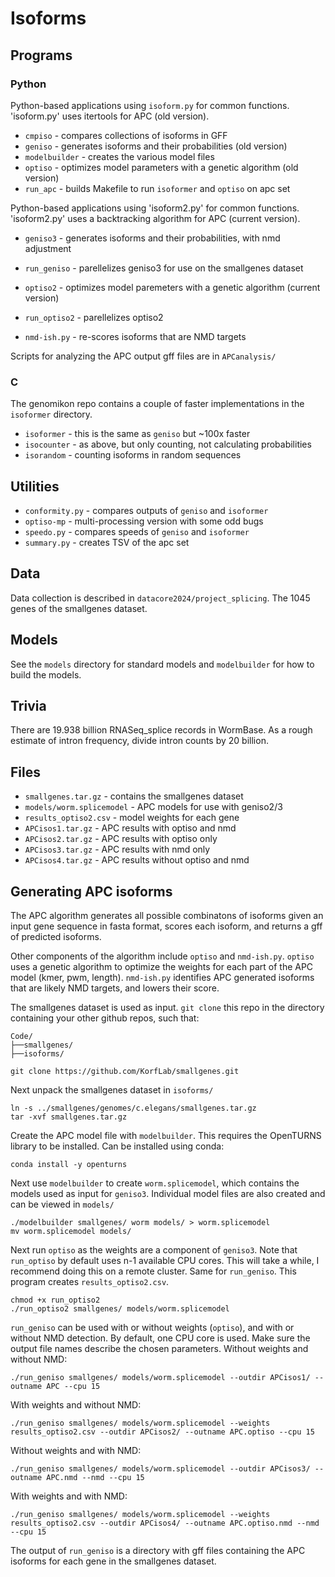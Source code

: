 # Isoforms

## Programs

### Python

Python-based applications using `isoform.py` for common functions.
'isoform.py' uses itertools for APC (old version).

-   `cmpiso` - compares collections of isoforms in GFF
-   `geniso` - generates isoforms and their probabilities (old version)
-   `modelbuilder` - creates the various model files
-   `optiso` - optimizes model parameters with a genetic algorithm (old
    version)
-   `run_apc` - builds Makefile to run `isoformer` and `optiso` on apc
    set

Python-based applications using 'isoform2.py' for common functions.
'isoform2.py' uses a backtracking algorithm for APC (current version).

-   `geniso3` - generates isoforms and their probabilities, with nmd
    adjustment

-   `run_geniso` - parellelizes geniso3 for use on the smallgenes
    dataset

-   `optiso2` - optimizes model paremeters with a genetic algorithm
    (current version)

-   `run_optiso2` - parellelizes optiso2

-   `nmd-ish.py` - re-scores isoforms that are NMD targets

Scripts for analyzing the APC output gff files are in `APCanalysis/`

### C

The genomikon repo contains a couple of faster implementations in the
`isoformer` directory.

-   `isoformer` - this is the same as `geniso` but \~100x faster
-   `isocounter` - as above, but only counting, not calculating
    probabilities
-   `isorandom` - counting isoforms in random sequences

## Utilities

-   `conformity.py` - compares outputs of `geniso` and `isoformer`
-   `optiso-mp` - multi-processing version with some odd bugs
-   `speedo.py` - compares speeds of `geniso` and `isoformer`
-   `summary.py` - creates TSV of the apc set

## Data

Data collection is described in `datacore2024/project_splicing`. The
1045 genes of the smallgenes dataset.

## Models

See the `models` directory for standard models and `modelbuilder` for
how to build the models.

## Trivia

There are 19.938 billion RNASeq_splice records in WormBase. As a rough
estimate of intron frequency, divide intron counts by 20 billion.

## Files

-   `smallgenes.tar.gz` - contains the smallgenes dataset
-   `models/worm.splicemodel` - APC models for use with geniso2/3
-   `results_optiso2.csv` - model weights for each gene
-   `APCisos1.tar.gz` - APC results with optiso and nmd
-   `APCisos2.tar.gz` - APC results with optiso only
-   `APCisos3.tar.gz` - APC results with nmd only
-   `APCisos4.tar.gz` - APC results without optiso and nmd

## Generating APC isoforms

The APC algorithm generates all possible combinatons of isoforms given
an input gene sequence in fasta format, scores each isoform, and returns
a gff of predicted isoforms.

Other components of the algorithm include `optiso` and `nmd-ish.py`. `optiso` 
uses a genetic algorithm to optimize the weights for each part of the APC 
model (kmer, pwm, length). `nmd-ish.py` identifies APC generated isoforms 
that are likely NMD targets, and lowers their score. 

The smallgenes dataset is used as input. `git clone` this repo in the directory
containing your other github repos, such that:
```
Code/
├──smallgenes/
├──isoforms/
```
```
git clone https://github.com/KorfLab/smallgenes.git
```
Next unpack the smallgenes dataset in `isoforms/`
```
ln -s ../smallgenes/genomes/c.elegans/smallgenes.tar.gz
tar -xvf smallgenes.tar.gz
```
Create the APC model file with `modelbuilder`. This requires the OpenTURNS library
to be installed. Can be installed using conda:
```
conda install -y openturns
```
Next use `modelbuilder` to create `worm.splicemodel`, which contains the models used 
as input for `geniso3`. Individual model files are also created and can be viewed in `models/`
```
./modelbuilder smallgenes/ worm models/ > worm.splicemodel
mv worm.splicemodel models/
```
Next run `optiso` as the weights are a component of `geniso3`. Note that `run_optiso` by 
default uses n-1 available CPU cores. This will take a while, I recommend doing this on
a remote cluster. Same for `run_geniso`. This program creates `results_optiso2.csv`.
```
chmod +x run_optiso2
./run_optiso2 smallgenes/ models/worm.splicemodel
```
`run_geniso` can be used with or without weights (`optiso`), and with or without NMD
detection. By default, one CPU core is used. Make sure the output file names 
describe the chosen parameters.
Without weights and without NMD:
```         
./run_geniso smallgenes/ models/worm.splicemodel --outdir APCisos1/ --outname APC --cpu 15
```
With weights and without NMD:
```         
./run_geniso smallgenes/ models/worm.splicemodel --weights results_optiso2.csv --outdir APCisos2/ --outname APC.optiso --cpu 15
```
Without weights and with NMD:
```         
./run_geniso smallgenes/ models/worm.splicemodel --outdir APCisos3/ --outname APC.nmd --nmd --cpu 15
```
With weights and with NMD:
```         
./run_geniso smallgenes/ models/worm.splicemodel --weights results_optiso2.csv --outdir APCisos4/ --outname APC.optiso.nmd --nmd --cpu 15
```
The output of `run_geniso` is a directory with gff files containing the APC isoforms for each gene in the smallgenes dataset. 
